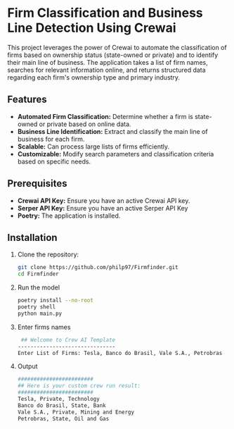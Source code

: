# Firm Classification and Business Line Detection Using Crewai

This project leverages the power of Crewai to automate the classification of firms based on ownership status (state-owned or private) and to identify their main line of business. The application takes a list of firm names, searches for relevant information online, and returns structured data regarding each firm's ownership type and primary industry.

## Features

- **Automated Firm Classification:** Determine whether a firm is state-owned or private based on online data.
- **Business Line Identification:** Extract and classify the main line of business for each firm.
- **Scalable:** Can process large lists of firms efficiently.
- **Customizable:** Modify search parameters and classification criteria based on specific needs.

## Prerequisites

- **Crewai API Key:** Ensure you have an active Crewai API key.
- **Serper API Key:** Ensure you have an active Serper API Key
- **Poetry:** The application is installed.

## Installation

1. Clone the repository:

   ```bash
   git clone https://github.com/philp97/Firmfinder.git
   cd Firmfinder
   
2. Run the model
   
    ```bash
    poetry install --no-root
    poetry shell
    python main.py

3. Enter firms names   

   ```bash
    ## Welcome to Crew AI Template
   -------------------------------
   Enter List of Firms: Tesla, Banco do Brasil, Vale S.A., Petrobras

4. Output 

   ```bash
   ########################
   ## Here is your custom crew run result:
   ########################
   Tesla, Private, Technology
   Banco do Brasil, State, Bank
   Vale S.A., Private, Mining and Energy
   Petrobras, State, Oil and Gas
